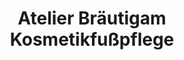 ---
title: "Atelier Bräutigam Kosmetikfußpflege"
url: /zwickau/atelier-braeutigam-kosmetikfusspflege/
shop: Kosmetik
---